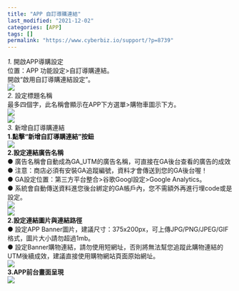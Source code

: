 ```yaml
---
title: "APP 自訂導購連結"
last_modified: "2021-12-02"
categories: [APP]
tags: []
permalink: "https://www.cyberbiz.io/support/?p=8739"
---
```


_1._   開啟APP導購設定  
位置：APP 功能設定>自訂導購連結。  
開啟“啟用自訂導購連結設定”。  
![](https://www.cyberbiz.co/support/wp-content/uploads/2020/08/APP自訂導購連結01.jpg)  
_2._   設定標題名稱  
最多四個字，此名稱會顯示在APP下方選單>購物車圖示下方。  
![](https://www.cyberbiz.co/support/wp-content/uploads/2020/08/APP自訂導購連結02.jpg)  
![](https://www.cyberbiz.co/support/wp-content/uploads/2020/08/APP自訂導購連結03.png)  
_3._   新增自訂導購連結  
**1.點擊“新增自訂導購連結”按鈕**  
![](https://www.cyberbiz.co/support/wp-content/uploads/2020/08/APP自訂導購連結04.png)  
**2.設定連結廣告名稱**  
● 廣告名稱會自動成為GA_UTM的廣告名稱，可直接在GA後台查看的廣告的成效  
● 注意：商店必須有安裝GA追蹤編號，資料才會傳送到您的GA後台喔！  
● GA設定位置：第三方平台整合>谷歌Googl設定>Google Analytics。  
● 系統會自動傳送資料進您後台綁定的GA帳戶內，您不需額外再進行埋code或是設定。  
![](https://www.cyberbiz.co/support/wp-content/uploads/2020/08/APP自訂導購連結05.png)  
![](https://www.cyberbiz.co/support/wp-content/uploads/2020/08/APP自訂導購連結06.png)  
**2.設定連結圖片與連結路徑**  
● 設定APP Banner圖片，建議尺寸：375x200px，可上傳JPG/PNG/JPEG/GIF格式，圖片大小請勿超過1mb。  
● 設定Banner購物連結，請勿使用短網址，否則將無法幫您追蹤此購物連結的UTM後續成效，建議直接使用購物網站頁面原始網址。  
![](https://www.cyberbiz.co/support/wp-content/uploads/2020/08/APP自訂導購連結07.png)  
**3.APP前台畫面呈現**  
![](https://www.cyberbiz.co/support/wp-content/uploads/2020/08/APP自訂導購連結08.jpg)  

